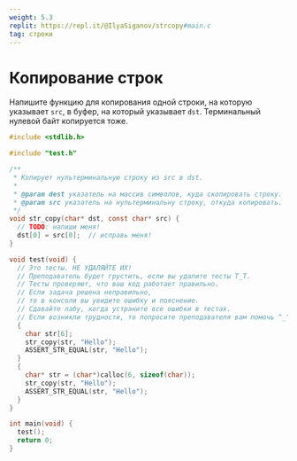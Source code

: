 ```yaml
---
weight: 5.3
replit: https://repl.it/@IlyaSiganov/strcopy#main.c
tag: строки
---
```


# Копирование строк

Напишите функцию для копирования одной строки, на которую указывает `src`, в буфер, на который указывает `dst`. Терминальный нулевой байт копируется тоже.

```c
#include <stdlib.h>

#include "test.h"

/**
 * Копирует нультерминальную строку из src в dst.
 *
 * @param dest указатель на массив символов, куда скопировать строку.
 * @param src указатель на нультерминальну строку, откуда копировать.
 */
void str_copy(char* dst, const char* src) {
  // TODO: напиши меня!
  dst[0] = src[0];  // исправь меня!
}

void test(void) {
  // Это тесты. НЕ УДАЛЯЙТЕ ИХ!
  // Преподаватель будет грустить, если вы удалите тесты T_T.
  // Тесты проверяют, что ваш код работает правильно.
  // Если задача решена неправильно,
  // то в консоли вы увидите ошибку и пояснение.
  // Сдавайте лабу, когда устраните все ошибки в тестах.
  // Если возникли трудности, то попросите преподавателя вам помочь ^_^.
  {
    char str[6];
    str_copy(str, "Hello");
    ASSERT_STR_EQUAL(str, "Hello");
  }
  {
    char* str = (char*)calloc(6, sizeof(char));
    str_copy(str, "Hello");
    ASSERT_STR_EQUAL(str, "Hello");
  }
}

int main(void) {
  test();
  return 0;
}
```
